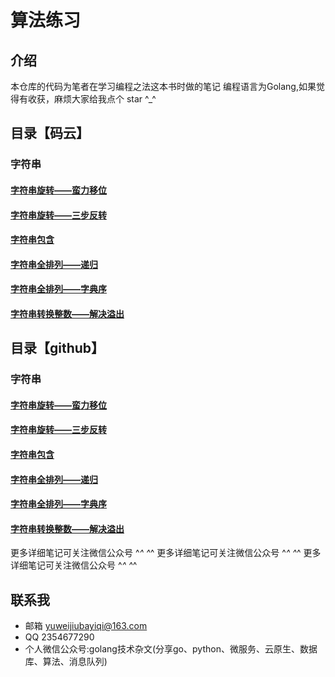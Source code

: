 # 算法练习

## 介绍
本仓库的代码为笔者在学习编程之法这本书时做的笔记
编程语言为Golang,如果觉得有收获，麻烦大家给我点个 star ^_^

## 目录【码云】
### 字符串
#### [字符串旋转——蛮力移位](https://gitee.com/yuweiwuyazi/bianchengzhuji/tree/master/tstring/demo1)
#### [字符串旋转——三步反转](https://gitee.com/yuweiwuyazi/bianchengzhuji/tree/master/tstring/demo2)
#### [字符串包含](https://gitee.com/yuweiwuyazi/bianchengzhuji/tree/master/tstring/demo3)
#### [字符串全排列——递归](https://gitee.com/yuweiwuyazi/bianchengzhuji/tree/master/tstring/demo4)
#### [字符串全排列——字典序](https://gitee.com/yuweiwuyazi/bianchengzhuji/tree/master/tstring/demo5)
#### [字符串转换整数——解决溢出](https://gitee.com/yuweiwuyazi/bianchengzhuji/tree/master/tstring/demo6)

## 目录【github】
### 字符串
#### [字符串旋转——蛮力移位](https://github.com/yuwe1/bianchengzhuji/tree/master/tstring/demo1)
#### [字符串旋转——三步反转](https://github.com/yuwe1/bianchengzhuji/tree/master/tstring/demo2)
#### [字符串包含](https://github.com/yuwe1/bianchengzhuji/tree/master/tstring/demo3)
#### [字符串全排列——递归](https://github.com/yuwe1/bianchengzhuji/tree/master/tstring/demo4)
#### [字符串全排列——字典序](https://github.com/yuwe1/bianchengzhuji/tree/master/tstring/demo5)
#### [字符串转换整数——解决溢出](https://github.com/yuwe1/bianchengzhuji/tree/master/tstring/demo6)

更多详细笔记可关注微信公众号  ^_^ ^_^ 
更多详细笔记可关注微信公众号  ^_^ ^_^ 
更多详细笔记可关注微信公众号  ^_^ ^_^ 


## 联系我
- 邮箱 yuweijiubayiqi@163.com
- QQ  2354677290
- 个人微信公众号:golang技术杂文(分享go、python、微服务、云原生、数据库、算法、消息队列)
